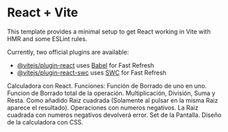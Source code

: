 # React + Vite

This template provides a minimal setup to get React working in Vite with HMR and some ESLint rules.

Currently, two official plugins are available:

- [@vitejs/plugin-react](https://github.com/vitejs/vite-plugin-react/blob/main/packages/plugin-react/README.md) uses [Babel](https://babeljs.io/) for Fast Refresh
- [@vitejs/plugin-react-swc](https://github.com/vitejs/vite-plugin-react-swc) uses [SWC](https://swc.rs/) for Fast Refresh


Calculadora con React.
Funciones:
Función de Borrado de uno en uno.
Funcion de Borrado total de la operación.
Multiplicación, División, Suma y Resta.
Como añadido Raiz cuadrada (Solamente al pulsar en la misma Raiz aparece el resultado).
Operaciones con numeros negativos.
La Raiz cuadrada con numeros negativos devolverá error.
Set de la Pantalla.
Diseño de la calculadora con CSS.






